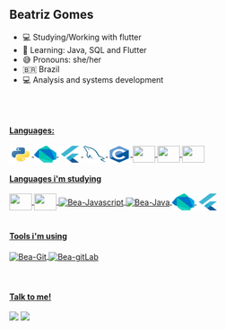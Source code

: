 ## Beatriz Gomes


- 💻 Studying/Working with flutter
- 🌱 Learning: Java, SQL and Flutter
- 😅 Pronouns: she/her
- 🇧🇷 Brazil
- 💻 Analysis and systems development

<div style="display: inline"><br>
 
</div>

<div align="left">
 <a href="https://github.com/beatrizgomess">
 
 
</div>
<div style="display: inline_block"><br>
 <h4>Languages: </h4>
  <img align="center" alt="Bea-Python" height="30" width="40" src="https://raw.githubusercontent.com/devicons/devicon/master/icons/python/python-original.svg">
  <img align="center" alt="Bea-Dart" height="30" width="40" src="https://raw.githubusercontent.com/devicons/devicon/master/icons/dart/dart-original.svg">
  <img align="center" alt="Bea-Flutter" height="30" width="40" src="https://raw.githubusercontent.com/devicons/devicon/master/icons/flutter/flutter-original.svg">
  <img align="center" alt="Bea-Mysql" height="30" width="40" src="https://raw.githubusercontent.com/devicons/devicon/master/icons/mysql/mysql-original.svg">
  <img align="center" alt="Bea-C" height="30" width="40" src="https://raw.githubusercontent.com/devicons/devicon/master/icons/c/c-original.svg">
  <img align="center" alt"Bea-Figma" height="30" width="40" src="https://cdn.jsdelivr.net/gh/devicons/devicon/icons/figma/figma-original.svg">
  <img align="center" alt"Bea-HTML" height="30" width="40" src="https://cdn.jsdelivr.net/gh/devicons/devicon/icons/html5/html5-original.svg">
  <img align="center" alt"Bea-CSS" height="30" width="40" src="https://cdn.jsdelivr.net/gh/devicons/devicon/icons/css3/css3-original.svg"
      </div>
 
 <div style="display: inline_block">
  <h4>Languages i'm studying </h4>
   <img align="center" alt"Bea-HTML" height="30" width="40" src="https://cdn.jsdelivr.net/gh/devicons/devicon/icons/html5/html5-original.svg">
   <img align="center" alt"Bea-CSS" height="30" width="40" src="https://cdn.jsdelivr.net/gh/devicons/devicon/icons/css3/css3-original.svg">
   <img align="center" alt="Bea-Javascript" height="30" width="40" src="https://cdn.jsdelivr.net/gh/devicons/devicon/icons/javascript/javascript-original.svg" />
   <img align="center" alt="Bea-Java" height="30" width="40" src="https://cdn.jsdelivr.net/gh/devicons/devicon/icons/java/java-original.svg" />
   <img align="center" alt="Bea-Dart" height="30" width="40" src="https://raw.githubusercontent.com/devicons/devicon/master/icons/dart/dart-original.svg">
  <img align="center" alt="Bea-Flutter" height="30" width="40" src="https://raw.githubusercontent.com/devicons/devicon/master/icons/flutter/flutter-original.svg">
 
 </div>
<div style="display: inline_block"><br>
 <h4>Tools i'm using </h4>
  <img align="center" alt="Bea-Git" height="30px" width="40px" src="https://cdn.jsdelivr.net/gh/devicons/devicon/icons/git/git-original.svg">
  <img align="center" alt="Bea-gitLab" height="30px" width="40px" src="https://cdn.jsdelivr.net/gh/devicons/devicon/icons/gitlab/gitlab-original.svg">                           </div>
 <br>
 <br>
   <div>
     <h4>Talk to me! </h4>
  <a href = "mailto:beatrizgomesxx@gmail.com"><img src="https://img.shields.io/badge/-Gmail-%23333?style=for-the-badge&logo=gmail&logoColor=white" target="_blank"></a>
   <a href=https://www.linkedin.com/in/lilian-beatriz-b6b899228/)target="_blank" rel="external"><img src="https://img.shields.io/badge/-LinkedIn-%230077B5?style=for-the-badge&logo=linkedin&logoColor=white"></a>
 </div>
 
  
    
